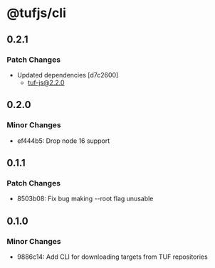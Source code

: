# @tufjs/cli

## 0.2.1

### Patch Changes

- Updated dependencies [d7c2600]
  - tuf-js@2.2.0

## 0.2.0

### Minor Changes

- ef444b5: Drop node 16 support

## 0.1.1

### Patch Changes

- 8503b08: Fix bug making --root flag unusable

## 0.1.0

### Minor Changes

- 9886c14: Add CLI for downloading targets from TUF repositories
